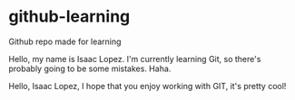 # github-learning
Github repo made for learning

Hello, my name is Isaac Lopez. I'm currently learning Git, so there's probably going to be some mistakes. Haha.

Hello, Isaac Lopez, I hope that you enjoy working with GIT, it's pretty cool!
